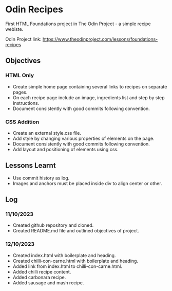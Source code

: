 # Odin Recipes

First HTML Foundations project in The Odin Project - a simple recipe webiste.

Odin Project link: https://www.theodinproject.com/lessons/foundations-recipes

## Objectives
### HTML Only
- Create simple home page containing several links to recipes on separate pages.
- On each recipe page include an image, ingredients list and step by step instructions.
- Document consistently with good commits following convention.
### CSS Addition
- Create an external style.css file.
- Add style by changing various properties of elements on the page.
- Document consistently with good commits following convention.
- Add layout and positioning of elements using css.

## Lessons Learnt
- Use commit history as log.
- Images and anchors must be placed inside div to align center or other.

## Log
### 11/10/2023
- Created github repository and cloned.
- Created README.md file and outlined objectives of project.

### 12/10/2023
- Created index.html with boilerplate and heading.
- Created chilli-con-carne.html with boilerplate and heading.
- Added link from index.html to chilli-con-carne.html.
- Added chilli recipe content.
- Added carbonara recipe.
- Added sausage and mash recipe.

